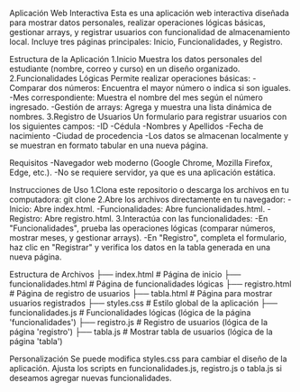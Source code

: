 Aplicación Web Interactiva
Esta es una aplicación web interactiva diseñada para mostrar datos personales, realizar operaciones lógicas básicas, gestionar arrays, y registrar usuarios con funcionalidad de almacenamiento local. Incluye tres páginas principales: Inicio, Funcionalidades, y Registro.

Estructura de la Aplicación
1.Inicio
Muestra los datos personales del estudiante (nombre, correo y curso) en un diseño organizado.
2.Funcionalidades Lógicas
Permite realizar operaciones básicas:
-Comparar dos números: Encuentra el mayor número o indica si son iguales.
-Mes correspondiente: Muestra el nombre del mes según el número ingresado.
-Gestión de arrays: Agrega y muestra una lista dinámica de nombres.
3.Registro de Usuarios
Un formulario para registrar usuarios con los siguientes campos:
-ID
-Cédula
-Nombres y Apellidos
-Fecha de nacimiento
-Ciudad de procedencia
-Los datos se almacenan localmente y se muestran en formato tabular en una nueva página.

Requisitos
-Navegador web moderno (Google Chrome, Mozilla Firefox, Edge, etc.).
-No se requiere servidor, ya que es una aplicación estática.

Instrucciones de Uso
1.Clona este repositorio o descarga los archivos en tu computadora:
git clone <url-del-repositorio>
2.Abre los archivos directamente en tu navegador:
-Inicio: Abre index.html.
-Funcionalidades: Abre funcionalidades.html.
-Registro: Abre registro.html.
3.Interactúa con las funcionalidades:
-En "Funcionalidades", prueba las operaciones lógicas (comparar números, mostrar meses, y gestionar arrays).
-En "Registro", completa el formulario, haz clic en "Registrar" y verifica los datos en la tabla generada en una nueva página.

Estructura de Archivos
├── index.html             # Página de inicio
├── funcionalidades.html   # Página de funcionalidades lógicas
├── registro.html          # Página de registro de usuarios
├── tabla.html             # Página para mostrar usuarios registrados
├── styles.css             # Estilo global de la aplicación
├── funcionalidades.js     # Funcionalidades lógicas (lógica de la página 'funcionalidades')
├── registro.js            # Registro de usuarios (lógica de la página 'registro')
├── tabla.js               # Mostrar tabla de usuarios (lógica de la página 'tabla')

Personalización
Se puede modifica styles.css para cambiar el diseño de la aplicación.
Ajusta los scripts en funcionalidades.js, registro.js o tabla.js si deseamos agregar nuevas funcionalidades.
